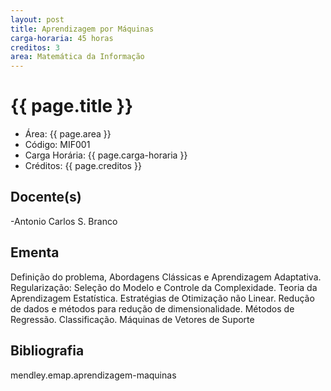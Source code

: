 ```yaml
---
layout: post
title: Aprendizagem por Máquinas
carga-horaria: 45 horas
creditos: 3
area: Matemática da Informação
---
```


# {{ page.title }}

- Área: {{ page.area }}
- Código: MIF001
- Carga Horária: {{ page.carga-horaria }}
- Créditos: {{ page.creditos }}

## Docente(s) 

-Antonio Carlos S. Branco

## Ementa

Definição do problema, Abordagens Clássicas e Aprendizagem Adaptativa.
Regularização: Seleção do Modelo e Controle da Complexidade. Teoria da
Aprendizagem Estatística. Estratégias de Otimização não Linear.
Redução de dados e métodos para redução de dimensionalidade. Métodos
de Regressão. Classificação. Máquinas de Vetores de Suporte

## Bibliografia

mendley.emap.aprendizagem-maquinas

